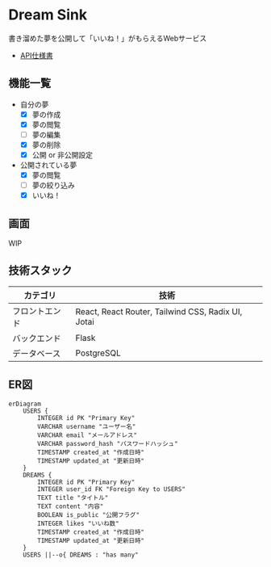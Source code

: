 # Dream Sink

書き溜めた夢を公開して「いいね！」がもらえるWebサービス

- [API仕様書](https://kimurash.github.io/prtimes-hackathon-2025-winter/)

## 機能一覧

- 自分の夢
    - [x] 夢の作成
    - [x] 夢の閲覧
    - [ ] 夢の編集
    - [X] 夢の削除
    - [x] 公開 or 非公開設定
- 公開されている夢
    - [x] 夢の閲覧
    - [ ] 夢の絞り込み
    - [x] いいね！

## 画面

WIP

## 技術スタック

| カテゴリ       | 技術                                        | 
| -------------- | ------------------------------------------- | 
| フロントエンド | React, React Router, Tailwind CSS, Radix UI, Jotai | 
| バックエンド   | Flask                                       | 
| データベース   | PostgreSQL                                  | 

## ER図

```mermaid
erDiagram
    USERS {
        INTEGER id PK "Primary Key"
        VARCHAR username "ユーザー名"
        VARCHAR email "メールアドレス"
        VARCHAR password_hash "パスワードハッシュ"
        TIMESTAMP created_at "作成日時"
        TIMESTAMP updated_at "更新日時"
    }
    DREAMS {
        INTEGER id PK "Primary Key"
        INTEGER user_id FK "Foreign Key to USERS"
        TEXT title "タイトル"
        TEXT content "内容"
        BOOLEAN is_public "公開フラグ"
        INTEGER likes "いいね数"
        TIMESTAMP created_at "作成日時"
        TIMESTAMP updated_at "更新日時"
    }
    USERS ||--o{ DREAMS : "has many"
```
